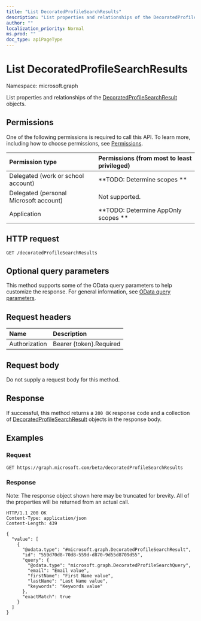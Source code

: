 ```yaml
---
title: "List DecoratedProfileSearchResults"
description: "List properties and relationships of the DecoratedProfileSearchResult objects."
author: ""
localization_priority: Normal
ms.prod: ""
doc_type: apiPageType
---
```


# List DecoratedProfileSearchResults

Namespace: microsoft.graph

List properties and relationships of the [DecoratedProfileSearchResult](../resources/decoratedprofilesearchresult.md) objects.

## Permissions
One of the following permissions is required to call this API. To learn more, including how to choose permissions, see [Permissions](/concepts/permissions-reference.md).

|Permission type|Permissions (from most to least privileged)|
|:---|:---|
|Delegated (work or school account)|**TODO: Determine scopes **|
|Delegated (personal Microsoft account)|Not supported.|
|Application|**TODO: Determine AppOnly scopes **|

## HTTP request
<!-- {
  "blockType": "ignored"
}
-->
``` http
GET /decoratedProfileSearchResults
```

## Optional query parameters
This method supports some of the OData query parameters to help customize the response. For general information, see [OData query parameters](/graph/query-parameters).

## Request headers
|Name|Description|
|:---|:---|
|Authorization|Bearer {token}.Required|

## Request body
Do not supply a request body for this method.

## Response
If successful, this method returns a `200 OK` response code and a collection of [DecoratedProfileSearchResult](../resources/decoratedprofilesearchresult.md) objects in the response body.

## Examples

### Request
<!-- {
  "blockType": "request",
  "name": "get_decoratedprofilesearchresult"
}
-->
``` http
GET https://graph.microsoft.com/beta/decoratedProfileSearchResults
```

### Response
Note: The response object shown here may be truncated for brevity. All of the properties will be returned from an actual call.
<!-- {
  "blockType": "response",
  "truncated": true,
  "@odata.type": "collection(microsoft.graph.decoratedprofilesearchresult)"
}
-->
``` http
HTTP/1.1 200 OK
Content-Type: application/json
Content-Length: 439

{
  "value": [
    {
      "@odata.type": "#microsoft.graph.DecoratedProfileSearchResult",
      "id": "559d70d8-70d8-559d-d870-9d55d8709d55",
      "query": {
        "@odata.type": "microsoft.graph.DecoratedProfileSearchQuery",
        "email": "Email value",
        "firstName": "First Name value",
        "lastName": "Last Name value",
        "keywords": "Keywords value"
      },
      "exactMatch": true
    }
  ]
}
```

